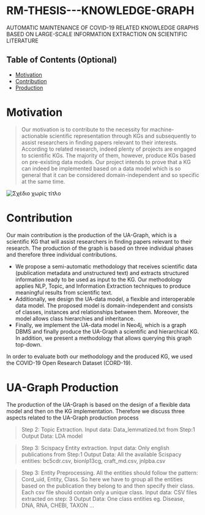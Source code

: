 # RM-THESIS---KNOWLEDGE-GRAPH
AUTOMATIC MAINTENANCE OF COVID-19 RELATED KNOWLEDGE GRAPHS BASED ON LARGE-SCALE INFORMATION EXTRACTION ON SCIENTIFIC LITERATURE

## Table of Contents (Optional)

- [Motivation](#Motivation)
- [Contribution](#Contributions)
- [Production](#Production)


# Motivation

> Our motivation is to contribute to the necessity for machine-actionable scientific representation through KGs and subsequently to assist researchers in finding papers relevant to their interests. According to related research, indeed plenty of projects are engaged to scientific KGs. The majority of them, however, produce KGs based on pre-existing data models. Our project intends to prove that a KG can indeed be implemented based on a data model which is so general that it can be considered domain-independent and so specific at the same time.

![Σχέδιο χωρίς τίτλο](https://user-images.githubusercontent.com/18035161/110914432-a70b8000-8316-11eb-9805-d9e23cb597ee.jpg)

# Contribution
Our main contribution is the production of the UA-Graph, which is a scientific KG that will assist researchers in finding papers relevant to their research. The production of the graph is based on three individual phases and therefore three individual contributions. <br />
- We propose a semi-automatic methodology that receives scientific data (publication metadata and unstructured text) and extracts structured information ready to be used as input to the KG. Our methodology applies NLP, Topic, and Information Extraction techniques to produce meaningful results from scientific text. <br />
- Additionally, we design the UA-data model, a flexible and interoperable data model. The proposed model is domain-independent and consists of classes, instances and relationships between them. Moreover, the model allows class hierarchies and inheritance.
- Finally, we implement the UA-data model in Neo4j, which is a graph DBMS and finally produce the UA-Graph a scientific and hierarchical KG. In addition, we present a methodology that allows querying this graph top-down. 

In order to evaluate both our methodology and the produced KG, we used the COVID-19 Open Research Dataset (CORD-19). 
> 



# UA-Graph Production 
The production of the UA-Graph is based on the design of a flexible data model and then on the KG implementation. Therefore we discuss three aspects related to the UA-Graph production process


>Step 2: Topic Extraction. 
>Input data: Data_lemmatized.txt from Step:1 
>Output Data: LDA model



>Step 3: Scispacy Entity extraction. 
>Input data: Only english publications from Step:1
>Output Data: All the available Scispacy entities: bc5cdr.csv, bionlp13cg, craft_md.csv, jnlpba.csv


>Step 3: Entity Preprocessing. All the entities should follow the pattern: Cord_uid, Entity, Class. So here we have to group all the entities based on the publication they belong to and then specify their class. Each csv file should contain only a unique class. 
>Input data: CSV files extracted on step: 3
>Output Data: One class entities eg. Disease, DNA, RNA, CHEBI, TAXON ...


